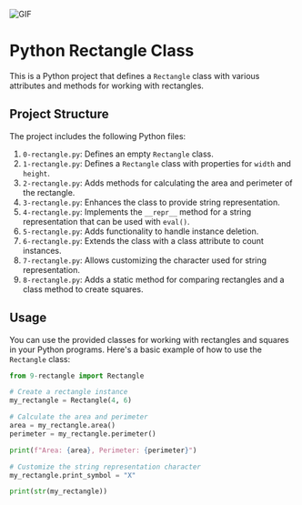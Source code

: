 ![GIF](https://s3.amazonaws.com/intranet-projects-files/holbertonschool-higher-level_programming+/247/oop-meme.jpg)

# Python Rectangle Class

This is a Python project that defines a `Rectangle` class with various attributes and methods for working with rectangles.

## Project Structure

The project includes the following Python files:

1. `0-rectangle.py`: Defines an empty `Rectangle` class.
2. `1-rectangle.py`: Defines a `Rectangle` class with properties for `width` and `height`.
3. `2-rectangle.py`: Adds methods for calculating the area and perimeter of the rectangle.
4. `3-rectangle.py`: Enhances the class to provide string representation.
5. `4-rectangle.py`: Implements the `__repr__` method for a string representation that can be used with `eval()`.
6. `5-rectangle.py`: Adds functionality to handle instance deletion.
7. `6-rectangle.py`: Extends the class with a class attribute to count instances.
8. `7-rectangle.py`: Allows customizing the character used for string representation.
9. `8-rectangle.py`: Adds a static method for comparing rectangles and a class method to create squares.

## Usage

You can use the provided classes for working with rectangles and squares in your Python programs. Here's a basic example of how to use the `Rectangle` class:

```python
from 9-rectangle import Rectangle

# Create a rectangle instance
my_rectangle = Rectangle(4, 6)

# Calculate the area and perimeter
area = my_rectangle.area()
perimeter = my_rectangle.perimeter()

print(f"Area: {area}, Perimeter: {perimeter}")

# Customize the string representation character
my_rectangle.print_symbol = "X"

print(str(my_rectangle))